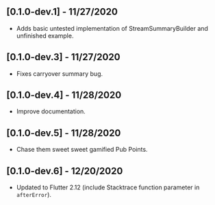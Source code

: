 ## [0.1.0-dev.1] - 11/27/2020

* Adds basic untested implementation of StreamSummaryBuilder and unfinished example.

## [0.1.0-dev.3] - 11/27/2020

* Fixes carryover summary bug.

## [0.1.0-dev.4] - 11/28/2020

* Improve documentation.

## [0.1.0-dev.5] - 11/28/2020

* Chase them sweet sweet gamified Pub Points.

## [0.1.0-dev.6] - 12/20/2020

* Updated to Flutter 2.12 (include Stacktrace function parameter in `afterError`).
